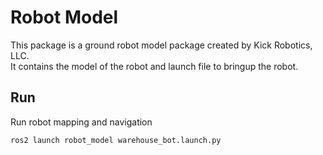 # Robot Model
This package is a ground robot model package created by Kick Robotics, LLC.   
It contains the model of the robot and launch file to bringup the robot.  

## Run
Run robot mapping and navigation
```
ros2 launch robot_model warehouse_bot.launch.py
```
